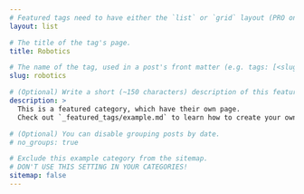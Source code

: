 ```yaml
---
# Featured tags need to have either the `list` or `grid` layout (PRO only).
layout: list

# The title of the tag's page.
title: Robotics

# The name of the tag, used in a post's front matter (e.g. tags: [<slug>]).
slug: robotics

# (Optional) Write a short (~150 characters) description of this featured tag.
description: >
  This is a featured category, which have their own page.
  Check out `_featured_tags/example.md` to learn how to create your own.

# (Optional) You can disable grouping posts by date.
# no_groups: true

# Exclude this example category from the sitemap.
# DON'T USE THIS SETTING IN YOUR CATEGORIES!
sitemap: false
---
```

